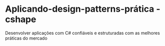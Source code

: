# Aplicando-design-patterns-prática -cshape
 Desenvolver aplicações com C# confiáveis e estruturadas com as melhores práticas do mercado
